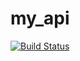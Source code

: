 my_api
======
[![Build Status](https://travis-ci.org/Ferocis/my_api.svg?branch=master)](https://travis-ci.org/Ferocis/my_api)
